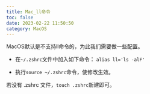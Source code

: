 ```yaml
---
title: Mac_ll命令
toc: false
date: 2023-02-22 11:50:50
category: MacOS
---
```

MacOS默认是不支持ll命令的，为此我们需要做一些配置。

- 在`~/.zshrc`文件中加入如下命令：
`alias ll='ls -alF'`

- 执行`source ~/.zshrc`命令，使修改生效。

若没有 .zshrc 文件，`touch .zshrc`新建即可。